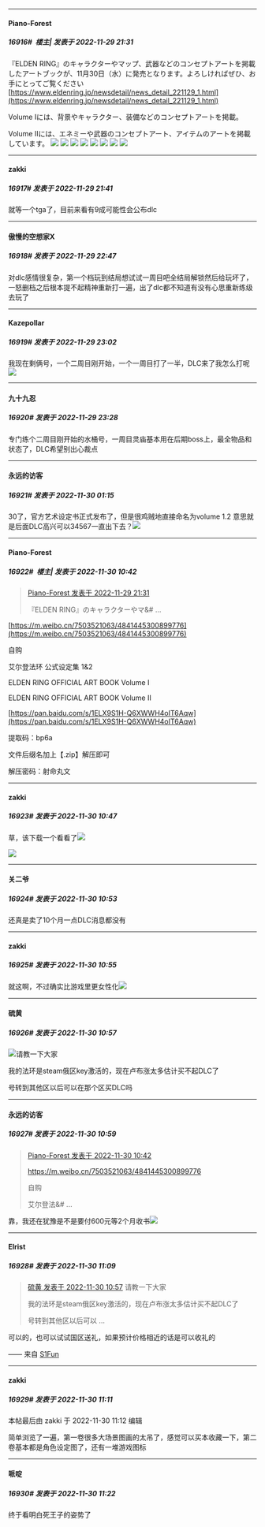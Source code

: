 

*****

####  Piano-Forest  
##### 16916#         楼主| 发表于 2022-11-29 21:31

『ELDEN RING』のキャラクターやマップ、武器などのコンセプトアートを掲載したアートブックが、11月30日（水）に発売となります。よろしければぜひ、お手にとってご覧ください
[https://www.eldenring.jp/newsdetail/news_detail_221129_1.html](https://www.eldenring.jp/newsdetail/news_detail_221129_1.html)

Volume Iには、背景やキャラクター、装備などのコンセプトアートを掲載。

Volume IIには、エネミーや武器のコンセプトアート、アイテムのアートを掲載しています。
<img src="https://p.sda1.dev/8/cccfc37cd5be18690139770cedf7daec/20221129_212826.jpg" referrerpolicy="no-referrer">
<img src="https://p.sda1.dev/8/d10af8dda47b53dcf1bd6f162c2542fb/20221129_212840.jpg" referrerpolicy="no-referrer">
<img src="https://p.sda1.dev/8/ea3275288dfdd92af36d3dd0ccba6828/20221129_212842.jpg" referrerpolicy="no-referrer">
<img src="https://p.sda1.dev/8/2170c0d32babb55f4fe17089fadc0b47/05_zoom.jpg" referrerpolicy="no-referrer">
<img src="https://p.sda1.dev/8/0c9674bbb5ad4dbe1f1856ee4f8e260c/20221129_212845.jpg" referrerpolicy="no-referrer">
<img src="https://p.sda1.dev/8/77bbe125d15a0f843720c1f68907e20e/07_zoom.jpg" referrerpolicy="no-referrer">
<img src="https://p.sda1.dev/8/0fc96072deee7d66213e8961cdfda9a4/08_zoom.jpg" referrerpolicy="no-referrer">
<img src="https://p.sda1.dev/8/8d2862a3c82b821fc19801e20f49986c/09_zoom.jpg" referrerpolicy="no-referrer">



*****

####  zakki  
##### 16917#       发表于 2022-11-29 21:41

就等一个tga了，目前来看有9成可能性会公布dlc



*****

####  傲慢的空想家X  
##### 16918#       发表于 2022-11-29 22:47

对dlc感情很复杂，第一个档玩到结局想试试一周目吧全结局解锁然后给玩坏了，一怒删档之后根本提不起精神重新打一遍，出了dlc都不知道有没有心思重新练级去玩了



*****

####  Kazepollar  
##### 16919#       发表于 2022-11-29 23:02

我现在剩俩号，一个二周目刚开始，一个一周目打了一半，DLC来了我怎么打呢<img src="https://static.saraba1st.com/image/smiley/face2017/001.png" referrerpolicy="no-referrer">



*****

####  九十九忍  
##### 16920#       发表于 2022-11-29 23:28

专门练个二周目刚开始的水桶号，一周目灵庙基本用在后期boss上，最全物品和状态了，DLC希望别出心裁点



*****

####  永远的访客  
##### 16921#       发表于 2022-11-30 01:15

30了，官方艺术设定书正式发布了，但是很鸡贼地直接命名为volume 1.2 意思就是后面DLC高兴可以34567一直出下去？<img src="https://static.saraba1st.com/image/smiley/face2017/066.png" referrerpolicy="no-referrer">



*****

####  Piano-Forest  
##### 16922#         楼主| 发表于 2022-11-30 10:42

<blockquote><a href="httphttps://bbs.saraba1st.com/2b/forum.php?mod=redirect&amp;goto=findpost&amp;pid=58682507&amp;ptid=2009253" target="_blank">Piano-Forest 发表于 2022-11-29 21:31</a>

『ELDEN RING』のキャラクターやマ&amp;# ...</blockquote>
[https://m.weibo.cn/7503521063/4841445300899776](https://m.weibo.cn/7503521063/4841445300899776)

自购

艾尔登法环 公式设定集 1&amp;2

ELDEN RING OFFICIAL ART BOOK Volume I

ELDEN RING OFFICIAL ART BOOK Volume II

[https://pan.baidu.com/s/1ELX9S1H-Q6XWWH4oIT6Aqw](https://pan.baidu.com/s/1ELX9S1H-Q6XWWH4oIT6Aqw) 

提取码：bp6a 

文件后缀名加上【.zip】解压即可

解压密码：射命丸文 ​​​

*****

####  zakki  
##### 16923#       发表于 2022-11-30 10:47

草，该下载一个看看了<img src="https://static.saraba1st.com/image/smiley/face2017/067.png" referrerpolicy="no-referrer">

<img src="https://p.sda1.dev/8/c3df0377e53a8f015714347b47e63b6e/CMP_20221130104651940.jpg" referrerpolicy="no-referrer">



*****

####  关二爷  
##### 16924#       发表于 2022-11-30 10:53

还真是卖了10个月一点DLC消息都没有

*****

####  zakki  
##### 16925#       发表于 2022-11-30 10:55

就这啊，不过确实比游戏里更女性化<img src="https://static.saraba1st.com/image/smiley/face2017/067.png" referrerpolicy="no-referrer">

*****

####  硫黄  
##### 16926#       发表于 2022-11-30 10:57

<img src="https://static.saraba1st.com/image/smiley/face2017/067.png" referrerpolicy="no-referrer">请教一下大家

我的法环是steam俄区key激活的，现在卢布涨太多估计买不起DLC了

号转到其他区以后可以在那个区买DLC吗

*****

####  永远的访客  
##### 16927#       发表于 2022-11-30 10:59

<blockquote><a href="httphttps://bbs.saraba1st.com/2b/forum.php?mod=redirect&amp;goto=findpost&amp;pid=58687748&amp;ptid=2009253" target="_blank">Piano-Forest 发表于 2022-11-30 10:42</a>

https://m.weibo.cn/7503521063/4841445300899776

自购

艾尔登法&amp;# ...</blockquote>
靠，我还在犹豫是不是要付600元等2个月收书<img src="https://static.saraba1st.com/image/smiley/face2017/066.png" referrerpolicy="no-referrer">



*****

####  Elrist  
##### 16928#       发表于 2022-11-30 11:09

<blockquote><a href="httphttps://bbs.saraba1st.com/2b/forum.php?mod=redirect&amp;goto=findpost&amp;pid=58688019&amp;ptid=2009253" target="_blank">硫黄 发表于 2022-11-30 10:57</a>
请教一下大家

我的法环是steam俄区key激活的，现在卢布涨太多估计买不起DLC了

号转到其他区以后可以 ...</blockquote>
可以的，也可以试试国区送礼，如果预计价格相近的话是可以收礼的

—— 来自 [S1Fun](https://s1fun.koalcat.com)



*****

####  zakki  
##### 16929#       发表于 2022-11-30 11:11

 本帖最后由 zakki 于 2022-11-30 11:12 编辑 

简单浏览了一遍，第一卷很多大场景图画的太吊了，感觉可以买本收藏一下，第二卷基本都是角色设定图了，还有一堆游戏图标



*****

####  哌啶  
##### 16930#       发表于 2022-11-30 11:22

终于看明白死王子的姿势了

